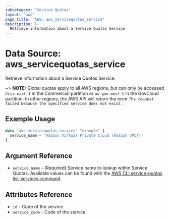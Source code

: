 ```yaml
---
subcategory: "Service Quotas"
layout: "aws"
page_title: "AWS: aws_servicequotas_service"
description: |-
  Retrieve information about a Service Quotas Service
---
```


# Data Source: aws_servicequotas_service

Retrieve information about a Service Quotas Service.

~> **NOTE:** Global quotas apply to all AWS regions, but can only be accessed in `us-east-1` in the Commercial partition or `us-gov-west-1` in the GovCloud partition. In other regions, the AWS API will return the error `The request failed because the specified service does not exist.`

## Example Usage

```terraform
data "aws_servicequotas_service" "example" {
  service_name = "Amazon Virtual Private Cloud (Amazon VPC)"
}
```

## Argument Reference

* `service_name` - (Required) Service name to lookup within Service Quotas. Available values can be found with the [AWS CLI service-quotas list-services command](https://docs.aws.amazon.com/cli/latest/reference/service-quotas/list-services.html).

## Attributes Reference

* `id` - Code of the service.
* `service_code` - Code of the service.
